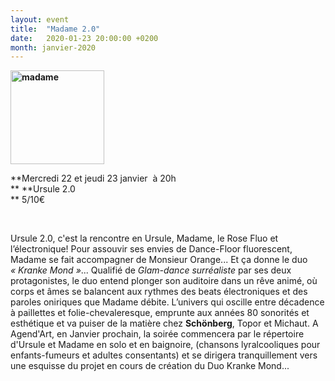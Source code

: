 ```yaml
---
layout: event
title:  "Madame 2.0"
date:   2020-01-23 20:00:00 +0200
month: janvier-2020
---
```

**<img class=" size-thumbnail wp-image-7266 alignleft" src="http://localhost/wpagendarts/wp-content/uploads/2019/11/madame.jpg?w=150" alt="madame" width="150" height="150" srcset="http://localhost/wpagendarts/wp-content/uploads/2019/11/madame.jpg 2069w, http://localhost/wpagendarts/wp-content/uploads/2019/11/madame-300x300.jpg 300w, http://localhost/wpagendarts/wp-content/uploads/2019/11/madame-1024x1024.jpg 1024w, http://localhost/wpagendarts/wp-content/uploads/2019/11/madame-150x150.jpg 150w, http://localhost/wpagendarts/wp-content/uploads/2019/11/madame-768x768.jpg 768w, http://localhost/wpagendarts/wp-content/uploads/2019/11/madame-1536x1536.jpg 1536w, http://localhost/wpagendarts/wp-content/uploads/2019/11/madame-2048x2048.jpg 2048w, http://localhost/wpagendarts/wp-content/uploads/2019/11/madame-1200x1200.jpg 1200w, http://localhost/wpagendarts/wp-content/uploads/2019/11/madame-1980x1980.jpg 1980w" sizes="(max-width: 150px) 100vw, 150px" />**

**Mercredi 22 et jeudi 23 janvier  à 20h  
** **Ursule 2.0  
** <span style="font-weight:400;">5/10€</span>

&nbsp;

<span style="font-weight:400;">Ursule 2.0, c'est la rencontre en Ursule, Madame, le Rose Fluo et l’électronique! Pour assouvir ses envies de Dance-Floor fluorescent, Madame se fait accompagner de Monsieur Orange... Et ça donne le duo </span>_<span style="font-weight:400;">« Kranke Mond »</span>_<span style="font-weight:400;">... Qualifié de </span>_<span style="font-weight:400;">Glam-dance surréaliste</span>_ <span style="font-weight:400;">par ses deux protagonistes, le duo entend plonger son auditoire dans un rêve animé, où corps et âmes se balancent aux rythmes des beats électroniques et des paroles oniriques que Madame débite. L’univers qui oscille entre décadence à paillettes et folie-chevaleresque, emprunte aux années 80 sonorités et esthétique et va puiser de la matière chez </span>**Schönberg**<span style="font-weight:400;">, Topor et Michaut. A Agend'Art, en Janvier prochain, la soirée commencera par le répertoire d'Ursule et Madame en solo et en baignoire, (chansons lyralcooliques pour enfants-fumeurs et adultes consentants) et se dirigera tranquillement vers une esquisse du projet en cours de création du Duo Kranke Mond...</span>
